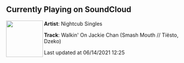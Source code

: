 ## Currently Playing on SoundCloud

[<img align="left" width="100" src="https://i1.sndcdn.com/artworks-fTLjBW2V1oX9oEJw-AwI3Pg-t500x500.jpg">](https://soundcloud.com/nightcub/walkin-on-jackie-chan?in=whitepanda/sets/nightcub-singles)

**Artist**: Nightcub Singles 

**Track**: Walkin' On Jackie Chan (Smash Mouth // Tiësto, Dzeko)

Last updated at 06/14/2021 12:25

